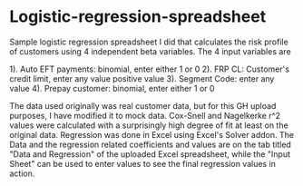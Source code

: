 # Logistic-regression-spreadsheet
Sample logistic regression spreadsheet I did that calculates the risk profile of customers using 4 independent beta variables. The 4 input variables are

 1). Auto EFT payments: binomial, enter either 1 or 0
 2). FRP CL: Customer's credit limit, enter any value positive value
 3). Segment Code: enter any value 
 4). Prepay customer: binomial, enter either 1 or 0
 
The data used originally was real customer data, but for this GH upload purposes, I have modified it to mock data. Cox-Snell and Nagelkerke r^2 values were calculated with a surprisingly high degree of fit at least on the original data. Regression was done in Excel using Excel's Solver addon.
The Data and the regression related coefficients and values are on the tab titled "Data and Regression" of the uploaded Excel spreadsheet, while the "Input Sheet" can be used to enter values to see the final regression values in action.
